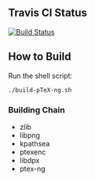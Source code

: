 
## Travis CI Status

[![Build Status](https://travis-ci.org/clerkma/ptex-ng.svg?branch=master)](https://travis-ci.org/clerkma/ptex-ng)

## How to Build

Run the shell script:

    ./build-pTeX-ng.sh

### Building Chain

* zlib
* libpng
* kpathsea
* ptexenc
* libdpx
* ptex-ng
